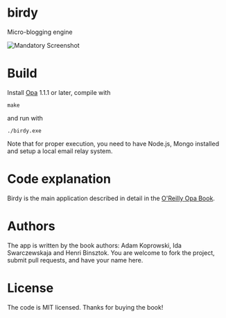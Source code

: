 birdy
=====

Micro-blogging engine

![Mandatory Screenshot](http://i.imgur.com/PdOxwn0.png)

# Build

Install [Opa](http://opalang.org) 1.1.1 or later, compile with

    make
    
and run with

    ./birdy.exe
    
Note that for proper execution, you need to have Node.js, Mongo installed and setup a local email relay system.

# Code explanation

Birdy is the main application described in detail in the [O'Reilly Opa Book](http://shop.oreilly.com/product/0636920025436.do). 

# Authors

The app is written by the book authors: Adam Koprowski, Ida Swarczewskaja and Henri Binsztok.
You are welcome to fork the project, submit pull requests, and have your name here.

# License

The code is MIT licensed. 
Thanks for buying the book!
